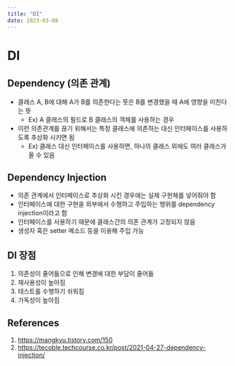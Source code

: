 ```yaml
---
title: "DI"
date: 2023-03-08
---
```


# DI

## Dependency (의존 관계)

- 클래스 A, B에 대해 A가 B를 의존한다는 뜻은 B를 변경했을 때 A에 영향을 미친다는 뜻
  - Ex) A 클래스의 필드로 B 클래스의 객체를 사용하는 경우
- 이런 의존관계를 끊기 위해서는 특정 클래스에 의존하는 대신 인터페이스를 사용하도록 추상화 시키면 됨
  - Ex) 클래스 대신 인터페이스를 사용하면, 하나의 클래스 외에도 여러 클래스가 올 수 있음

## Dependency Injection

- 의존 관계에서 인터페이스로 추상화 시킨 경우에는 실제 구현체를 넣어줘야 함
- 인터페이스에 대한 구현을 외부에서 수행하고 주입하는 행위를 dependency injection이라고 함
- 인터페이스를 사용하기 때문에 클래스간의 의존 관계가 고정되지 않음
- 생성자 혹은 setter 메소드 등을 이용해 주입 가능

## DI 장점

1. 의존성이 줄어듦으로 인해 변경에 대한 부담이 줄어듦
2. 재사용성이 높아짐
3. 테스트를 수행하기 쉬워짐
4. 가독성이 높아짐

## References

1. https://mangkyu.tistory.com/150
2. https://tecoble.techcourse.co.kr/post/2021-04-27-dependency-injection/
